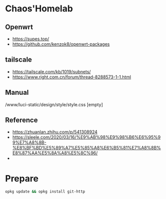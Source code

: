# Chaos'Homelab

## Openwrt

- https://supes.top/
- https://github.com/kenzok8/openwrt-packages

## tailscale

- https://tailscale.com/kb/1019/subnets/
- https://www.right.com.cn/forum/thread-8288573-1-1.html

## Manual

/www/luci-static/design/style/style.css
[empty]

## Reference

- https://zhuanlan.zhihu.com/p/541308924
- https://sleele.com/2020/03/16/%E9%AB%98%E9%98%B6%E6%95%99%E7%A8%8B-%E8%BF%BD%E5%89%A7%E5%85%A8%E6%B5%81%E7%A8%8B%E8%87%AA%E5%8A%A8%E5%8C%96/
-

# Prepare

```bash
opkg update && opkg install git-http
```
